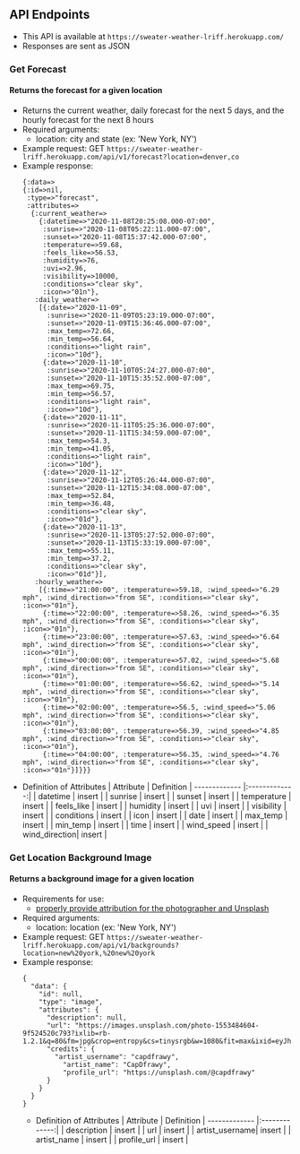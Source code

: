 ## API Endpoints
- This API is available at `https://sweater-weather-lriff.herokuapp.com/`
- Responses are sent as JSON

### Get Forecast
#### Returns the forecast for a given location
- Returns the current weather, daily forecast for the next 5 days, and the hourly forecast for the next 8 hours
- Required arguments:
  - location: city and state (ex: 'New York, NY')
- Example request: GET `https://sweater-weather-lriff.herokuapp.com/api/v1/forecast?location=denver,co`
- Example response: 
  ```
  {:data=>
  {:id=>nil,
   :type=>"forecast",
   :attributes=>
    {:current_weather=>
      {:datetime=>"2020-11-08T20:25:08.000-07:00",
       :sunrise=>"2020-11-08T05:22:11.000-07:00",
       :sunset=>"2020-11-08T15:37:42.000-07:00",
       :temperature=>59.68,
       :feels_like=>56.53,
       :humidity=>76,
       :uvi=>2.96,
       :visibility=>10000,
       :conditions=>"clear sky",
       :icon=>"01n"},
     :daily_weather=>
      [{:date=>"2020-11-09",
        :sunrise=>"2020-11-09T05:23:19.000-07:00",
        :sunset=>"2020-11-09T15:36:46.000-07:00",
        :max_temp=>72.66,
        :min_temp=>56.64,
        :conditions=>"light rain",
        :icon=>"10d"},
       {:date=>"2020-11-10",
        :sunrise=>"2020-11-10T05:24:27.000-07:00",
        :sunset=>"2020-11-10T15:35:52.000-07:00",
        :max_temp=>69.75,
        :min_temp=>56.57,
        :conditions=>"light rain",
        :icon=>"10d"},
       {:date=>"2020-11-11",
        :sunrise=>"2020-11-11T05:25:36.000-07:00",
        :sunset=>"2020-11-11T15:34:59.000-07:00",
        :max_temp=>54.3,
        :min_temp=>41.05,
        :conditions=>"light rain",
        :icon=>"10d"},
       {:date=>"2020-11-12",
        :sunrise=>"2020-11-12T05:26:44.000-07:00",
        :sunset=>"2020-11-12T15:34:08.000-07:00",
        :max_temp=>52.84,
        :min_temp=>36.48,
        :conditions=>"clear sky",
        :icon=>"01d"},
       {:date=>"2020-11-13",
        :sunrise=>"2020-11-13T05:27:52.000-07:00",
        :sunset=>"2020-11-13T15:33:19.000-07:00",
        :max_temp=>55.11,
        :min_temp=>37.2,
        :conditions=>"clear sky",
        :icon=>"01d"}],
     :hourly_weather=>
      [{:time=>"21:00:00", :temperature=>59.18, :wind_speed=>"6.29 mph", :wind_direction=>"from SE", :conditions=>"clear sky", :icon=>"01n"},
       {:time=>"22:00:00", :temperature=>58.26, :wind_speed=>"6.35 mph", :wind_direction=>"from SE", :conditions=>"clear sky", :icon=>"01n"},
       {:time=>"23:00:00", :temperature=>57.63, :wind_speed=>"6.64 mph", :wind_direction=>"from SE", :conditions=>"clear sky", :icon=>"01n"},
       {:time=>"00:00:00", :temperature=>57.02, :wind_speed=>"5.68 mph", :wind_direction=>"from SE", :conditions=>"clear sky", :icon=>"01n"},
       {:time=>"01:00:00", :temperature=>56.62, :wind_speed=>"5.14 mph", :wind_direction=>"from SE", :conditions=>"clear sky", :icon=>"01n"},
       {:time=>"02:00:00", :temperature=>56.5, :wind_speed=>"5.06 mph", :wind_direction=>"from SE", :conditions=>"clear sky", :icon=>"01n"},
       {:time=>"03:00:00", :temperature=>56.39, :wind_speed=>"4.85 mph", :wind_direction=>"from SE", :conditions=>"clear sky", :icon=>"01n"},
       {:time=>"04:00:00", :temperature=>56.35, :wind_speed=>"4.76 mph", :wind_direction=>"from SE", :conditions=>"clear sky", :icon=>"01n"}]}}}
  ```
- Definition of Attributes 
  | Attribute     | Definition
  | ------------- |:-------------:|
  | datetime      | insert        |
  | sunrise       | insert        |
  | sunset        | insert        |
  | temperature   | insert        |
  | feels_like    | insert        |
  | humidity      | insert        |
  | uvi           | insert        |
  | visibility    | insert        |
  | conditions    | insert        |
  | icon          | insert        |
  | date          | insert        |
  | max_temp      | insert        |
  | min_temp      | insert        |
  | time          | insert        |
  | wind_speed    | insert        |
  | wind_direction| insert        |

### Get Location Background Image
#### Returns a background image for a given location
- Requirements for use:
  - [properly provide attribution for the photographer and Unsplash](https://help.unsplash.com/en/articles/2511315-guideline-attribution)
- Required arguments:
  - location: location (ex: 'New York, NY')
- Example request: GET `https://sweater-weather-lriff.herokuapp.com/api/v1/backgrounds?location=new%20york,%20new%20york`
- Example response: 
  ```
  {
    "data": {
      "id": null,
      "type": "image",
      "attributes": {
        "description": null,
        "url": "https://images.unsplash.com/photo-1553484604-9f524520c793?ixlib=rb-1.2.1&q=80&fm=jpg&crop=entropy&cs=tinysrgb&w=1080&fit=max&ixid=eyJhcHBfaWQiOjE4MTA0N30",
        "credits": {
          "artist_username": "capdfrawy",
            "artist_name": "CapDfrawy",
            "profile_url": "https://unsplash.com/@capdfrawy"
        }
      }
    }
  }
  ```
  - Definition of Attributes 
  | Attribute      | Definition
  | -------------  |:-------------:|
  | description    | insert        |
  | url            | insert        |
  | artist_username| insert        |
  | artist_name    | insert        |
  | profile_url    | insert        |
